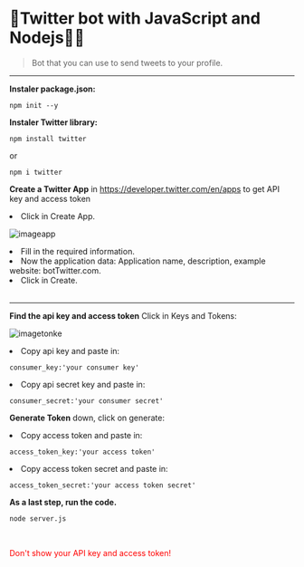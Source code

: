# 🚀Twitter bot with JavaScript and Nodejs👨‍💻



>Bot that you can use to send tweets to your profile.

-------------------
**Instaler package.json:**
```
npm init --y
```
**Instaler Twitter library:**
```
npm install twitter  
```
or
```
npm i twitter
```

**Create a Twitter App** in https://developer.twitter.com/en/apps to get API key and access token
<li>Click in Create App.</li>

![imageapp](https://i.imgur.com/climkCT.jpg)

<li>Fill in the required information.</li>
<li>Now the application data: Application name, description, example website: botTwitter.com.</li>
<li>Click in Create.</li>
<br>

---------------------
**Find the api key and access token** Click in Keys and Tokens:

![imagetonke](https://i.imgur.com/ubrLgyw.jpg)

<li>Copy api key and paste in:</li>

```
consumer_key:'your consumer key'
```
 <li>Copy api secret key and paste in:</li>

```
consumer_secret:'your consumer secret'
```

**Generate Token** down, click on generate:


<li>Copy access token and paste in:</li>

```
access_token_key:'your access token'
```
<li>Copy access token secret and paste in:</li>

```
access_token_secret:'your access token secret'
```

**As a last step, run the code.**
```
node server.js
```



<br>
<p style="color:red;"> Don't show your API key and access token!</p>

